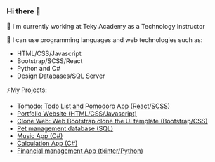 ### Hi there 👋
🔭 I'm currently working at Teky Academy as a Technology Instructor

🌱 I can use programming languages and web technologies such as:
- HTML/CSS/Javascript
- Bootstrap/SCSS/React
- Python and C#
- Design Databases/SQL Server
  
⚡My Projects:
-    [Tomodo: Todo List and Pomodoro App (React/SCSS)](https://anhcuonghuynhnguyen.github.io/tomodo/)
-    [Portfolio Website (HTML/CSS/Javascript)](https://anhcuonghuynhnguyen.github.io/my-portfolio.github.io/)
-    [Clone Web: Web Bootstrap clone the UI template (Bootstrap/CSS)](https://anhcuonghuynhnguyen.github.io/cuong-clone-web.github.io/)
-    [Pet management database (SQL)](https://github.com/anhcuonghuynhnguyen/SQL-Server)
-    [Music App (C#)](https://drive.google.com/file/d/1YeYrOGpALpWlHZwrFO1cVhZLn7EJkusl/view?usp=sharing)
-    [Calculation App (C#)](https://drive.google.com/file/d/1rE_t7bf_lajueuejfHuXlO0JOI9eOLyL/view?usp=sharing)
-    [Financial management App (tkinter/Python)](https://github.com/anhcuonghuynhnguyen/AByMS-app)

<!--
**anhcuonghuynhnguyen/anhcuonghuynhnguyen** is a ✨ _special_ ✨ repository because its `README.md` (this file) appears on your GitHub profile.

Here are some ideas to get you started:

- 🔭 I’m currently working on ...
- 🌱 I’m currently learning ...
- 👯 I’m looking to collaborate on ...
- 🤔 I’m looking for help with ...
- 💬 Ask me about ...
- 📫 How to reach me: ...
- 😄 Pronouns: ...
- ⚡ Fun fact: ...
-->
